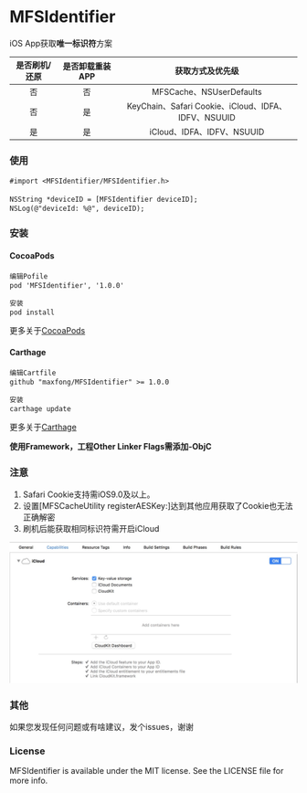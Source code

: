 # MFSIdentifier
iOS App获取**唯一标识符**方案

| 是否刷机/还原  | 是否卸载重装APP   | 获取方式及优先级 | 
| :----: | :------: | :-------------: |
|    否  |    否    |   MFSCache、NSUserDefaults  |
|    否  |    是    |   KeyChain、Safari Cookie、iCloud、IDFA、IDFV、NSUUID |
|    是  |    是    |   iCloud、IDFA、IDFV、NSUUID |

### 使用  

```
#import <MFSIdentifier/MFSIdentifier.h>

NSString *deviceID = [MFSIdentifier deviceID];
NSLog(@"deviceId: %@", deviceID);
```

### 安装  

#### CocoaPods

```
编辑Pofile
pod 'MFSIdentifier', '1.0.0'
```

```
安装
pod install
```

更多关于[CocoaPods](https://cocoapods.org/)

#### Carthage
```
编辑Cartfile
github "maxfong/MFSIdentifier" >= 1.0.0
```

```
安装
carthage update
```

更多关于[Carthage](https://github.com/Carthage/Carthage)

**使用Framework，工程Other Linker Flags需添加-ObjC**

### 注意
1. Safari Cookie支持需iOS9.0及以上。
2. 设置[MFSCacheUtility registerAESKey:]达到其他应用获取了Cookie也无法正确解密  
3. 刷机后能获取相同标识符需开启iCloud
 
 ![iCloud Setting](Assets/settingicloud.png)
 
### 其他
如果您发现任何问题或有啥建议，发个issues，谢谢

### License
MFSIdentifier is available under the MIT license. See the LICENSE file for more info.
